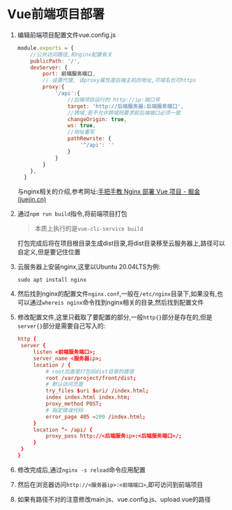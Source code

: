 # Vue前端项目部署

1. 编辑前端项目配置文件vue.config.js

   ```javascript
   module.exports = {
       //公共访问路径,和nginx配置有关
       publicPath: '/',
       devServer: {
           port: 前端服务端口,
           // 设置代理, 该proxy属性是后端主机的地址,可域名也可https
           proxy:{
               '/api':{
                   //后端项目运行的 http://ip:端口号
                   target: 'http://后端服务器:后端服务端口',
                   //跨域,若不允许跨域则要求前后端端口必须一致
                   changeOrigin: true,
                   ws: true,
                   //地址重写
                   pathRewrite: {
                       '^/api': ''
                   }
               }
           }
       },
     }
   ```

   与nginx相关的介绍,参考网址:[手把手教 Nginx 部署 Vue 项目 - 掘金 (juejin.cn)](https://juejin.cn/post/6844904096973979662)

2. 通过`npm run build`指令,将前端项目打包

   > 本质上执行的是`vue-cli-service build`

   打包完成后将在项目根目录生成dist目录,将dist目录移至云服务器上,路径可以自定义,但是要记住位置

3. 云服务器上安装nginx,这里以Ubuntu 20.04LTS为例:

   `sudo apt install nginx`

4. 然后找到nginx的配置文件`nginx.conf`,一般在`/etc/nginx`目录下,如果没有,也可以通过`whereis nginx`命令找到nginx相关的目录,然后找到配置文件

5. 修改配置文件,这里只截取了要配置的部分,一般`http{}`部分是存在的,但是`server{}`部分是需要自己写入的:

   ```conf
   http {
   	server {
   		listen <前端服务端口>;
   		server_name <服务器ip>;
   		location / {
   			# root后面是打包后dist目录的路径
   			root /var/project/front/dist;
   			# 默认访问页面
   			try_files $uri $uri/ /index.html;
   			index index.html index.htm;
   			proxy_method POST;
   			# 指定错误代码
   			error_page 405 =200 /index.html;
   		}
   		location ^~ /api/ {
   			proxy_pass http://<后端服务ip>:<后端服务端口>/;
   		}
   	}
   }
   ```

6. 修改完成后,通过`nginx -s reload`命令应用配置

7. 然后在浏览器访问`http://<服务器ip>:<前端端口>`,即可访问到前端项目

7. 如果有路径不对的注意修改main.js、vue.config.js、upload.vue的路径